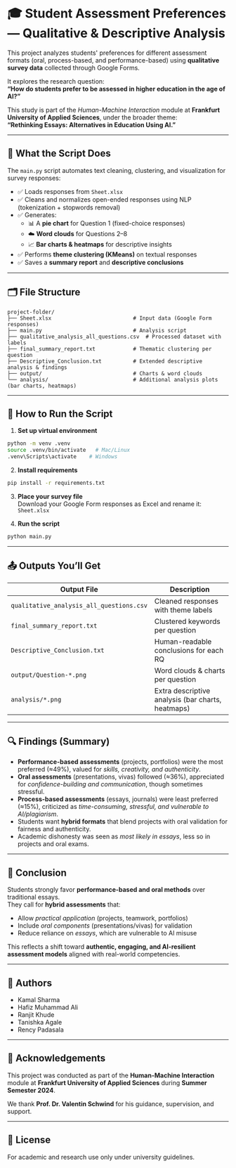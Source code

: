 # 🎓 Student Assessment Preferences — Qualitative & Descriptive Analysis

This project analyzes students' preferences for different assessment formats (oral, process-based, and performance-based) using **qualitative survey data** collected through Google Forms.

It explores the research question:  
**“How do students prefer to be assessed in higher education in the age of AI?”**

This study is part of the *Human-Machine Interaction* module at **Frankfurt University of Applied Sciences**, under the broader theme:  
**“Rethinking Essays: Alternatives in Education Using AI.”**

---

## 🧠 What the Script Does

The `main.py` script automates text cleaning, clustering, and visualization for survey responses:

- ✅ Loads responses from `Sheet.xlsx`  
- ✅ Cleans and normalizes open-ended responses using NLP (tokenization + stopwords removal)  
- ✅ Generates:
  - 📊 A **pie chart** for Question 1 (fixed-choice responses)  
  - ☁️ **Word clouds** for Questions 2–8  
  - 📈 **Bar charts & heatmaps** for descriptive insights  
- ✅ Performs **theme clustering (KMeans)** on textual responses  
- ✅ Saves a **summary report** and **descriptive conclusions**

---

## 🗂️ File Structure

```
project-folder/
├── Sheet.xlsx                          # Input data (Google Form responses)
├── main.py                             # Analysis script
├── qualitative_analysis_all_questions.csv  # Processed dataset with labels
├── final_summary_report.txt            # Thematic clustering per question
├── Descriptive_Conclusion.txt          # Extended descriptive analysis & findings
├── output/                             # Charts & word clouds
└── analysis/                           # Additional analysis plots (bar charts, heatmaps)
```

---

## 🚀 How to Run the Script

1. **Set up virtual environment**  
```bash
python -m venv .venv
source .venv/bin/activate   # Mac/Linux
.venv\Scripts\activate    # Windows
```

2. **Install requirements**  
```bash
pip install -r requirements.txt
```

3. **Place your survey file**  
Download your Google Form responses as Excel and rename it:  
`Sheet.xlsx`

4. **Run the script**  
```bash
python main.py
```

---

## 📤 Outputs You’ll Get

| Output File | Description |
|-------------|-------------|
| `qualitative_analysis_all_questions.csv` | Cleaned responses with theme labels |
| `final_summary_report.txt` | Clustered keywords per question |
| `Descriptive_Conclusion.txt` | Human-readable conclusions for each RQ |
| `output/Question-*.png` | Word clouds & charts per question |
| `analysis/*.png` | Extra descriptive analysis (bar charts, heatmaps) |

---

## 🔍 Findings (Summary)

- **Performance-based assessments** (projects, portfolios) were the most preferred (≈49%), valued for *skills, creativity, and authenticity*.  
- **Oral assessments** (presentations, vivas) followed (≈36%), appreciated for *confidence-building and communication*, though sometimes stressful.  
- **Process-based assessments** (essays, journals) were least preferred (≈15%), criticized as *time-consuming, stressful, and vulnerable to AI/plagiarism*.  
- Students want **hybrid formats** that blend projects with oral validation for fairness and authenticity.  
- Academic dishonesty was seen as *most likely in essays*, less so in projects and oral exams.  

---

## 📝 Conclusion

Students strongly favor **performance-based and oral methods** over traditional essays.  
They call for **hybrid assessments** that:  
- Allow *practical application* (projects, teamwork, portfolios)  
- Include *oral components* (presentations/vivas) for validation  
- Reduce reliance on *essays*, which are vulnerable to AI misuse  

This reflects a shift toward **authentic, engaging, and AI-resilient assessment models** aligned with real-world competencies.

---

## 👥 Authors

- Kamal Sharma  
- Hafiz Muhammad Ali  
- Ranjit Khude  
- Tanishka Agale  
- Rency Padasala  

---

## 🙏 Acknowledgements

This project was conducted as part of the **Human-Machine Interaction** module at **Frankfurt University of Applied Sciences** during **Summer Semester 2024**.  

We thank **Prof. Dr. Valentin Schwind** for his guidance, supervision, and support.

---

## 📘 License

For academic and research use only under university guidelines.
